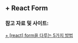 ## + React Form


### 참고 자료 및 사이트: 
[+ [react] form을 다루는 5가지 방법](https://rudaks.tistory.com/entry/react-form%EC%9D%84-%EB%8B%A4%EB%A3%A8%EB%8A%94-5%EA%B0%80%EC%A7%80-%EB%B0%A9%EB%B2%95)
